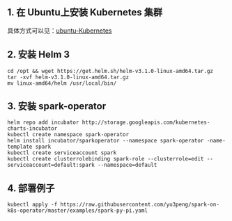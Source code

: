 ## 1. 在 Ubuntu上安装 Kubernetes 集群
具体方式可以见：[ubuntu-Kubernetes](https://github.com/yu3peng/ubuntu-Kubernetes)

## 2. 安装 Helm 3
```
cd /opt && wget https://get.helm.sh/helm-v3.1.0-linux-amd64.tar.gz
tar -xvf helm-v3.1.0-linux-amd64.tar.gz
mv linux-amd64/helm /usr/local/bin/
```

## 3. 安装 spark-operator
```
helm repo add incubator http://storage.googleapis.com/kubernetes-charts-incubator
kubectl create namespace spark-operator
helm install incubator/sparkoperator --namespace spark-operator -name-template spark
kubectl create serviceaccount spark 
kubectl create clusterrolebinding spark-role --clusterrole=edit --serviceaccount=default:spark --namespace=default
```

## 4. 部署例子
```
kubectl apply -f https://raw.githubusercontent.com/yu3peng/spark-on-k8s-operator/master/examples/spark-py-pi.yaml
```
